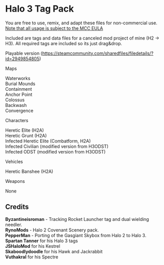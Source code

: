# Halo 3 Tag Pack

You are free to use, remix, and adapt these files for non-commercial use. [Note that all usage is subject to the MCC EULA](https://www.halowaypoint.com/halo-the-master-chief-collection/eula)

Included are tags and data files for a canceled mod project of mine (H2 -> H3). All required tags are included so its just drag&drop.

Playable version (https://steamcommunity.com/sharedfiles/filedetails/?id=2949854805)

Maps

Waterworks</br>
Burial Mounds</br>
Containment</br>
Anchor Point</br>
Colossus</br>
Backwash</br>
Convergence</br>

Characters

Heretic Elite (H2A)</br>
Heretic Grunt (H2A)</br>
Infected Heretic Elite (Combatform, H2A)</br>
Infected Civilian (modified version from H3ODST)</br>
Infected ODST (modified version from H3ODST)</br>

Vehicles

Heretic Banshee (H2A)</br>

Weapons

None</br>


Credits
----------------------------------------------------------------------------------------------
**Byzantineisroman** - Tracking Rocket Launcher tag and dual wielding needler.</br>
**RynoMods** - Halo 2 Covenant Scenery pack.</br>
**PepperMan** - Porting of the Gasgiant Skybox from Halo 2 to Halo 3.</br>
**Spartan Tanner** for his Halo 3 tags</br>
**JSHaloMod** for his Kestrel</br>
**Skaboodlydoodle** for his Hawk and Jackrabbit</br>
**Vuthakral** for his Spectre</br>
